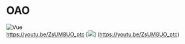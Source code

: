 # OAO  
![Vue](https://github.com/engplz/OAO/blob/master/giphy%20(4).gif?raw=true)  
<https://youtu.be/ZsUM8UO_ptc> 
[![](https://i.ytimg.com/vi/ZsUM8UO_ptc/original.jpg)]  (https://youtu.be/ZsUM8UO_ptc)
